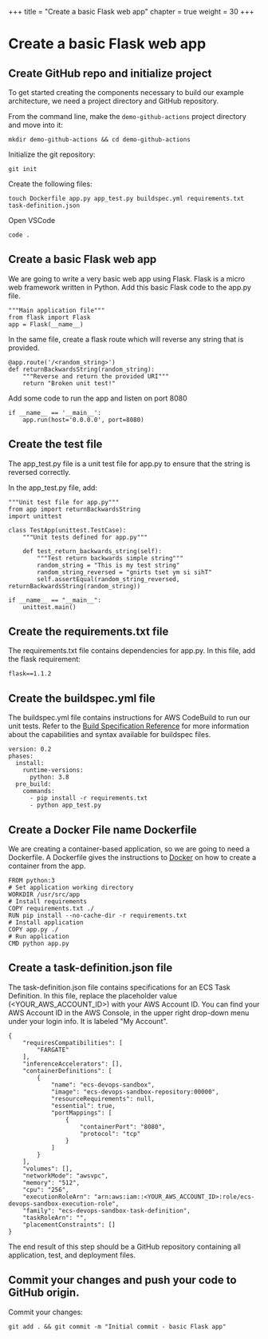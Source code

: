 +++
title = "Create a basic Flask web app"
chapter = true
weight = 30
+++

# Create a basic Flask web app

## Create GitHub repo and initialize project

To get started creating the components necessary to build our example architecture, we need a project directory and GitHub repository.

From the command line, make the `demo-github-actions` project directory and move into it:

```
mkdir demo-github-actions && cd demo-github-actions
```

Initialize the git repository:

```
git init
```

Create the following files:

```
touch Dockerfile app.py app_test.py buildspec.yml requirements.txt task-definition.json
```

Open VSCode

```
code .
```

## Create a basic Flask web app

We are going to write a very basic web app using Flask. Flask is a micro web framework written in Python. Add this basic Flask code to the app.py file. 

```
"""Main application file"""
from flask import Flask
app = Flask(__name__)
```

In the same file, create a flask route which will reverse any string that is provided.

```
@app.route('/<random_string>')
def returnBackwardsString(random_string):
    """Reverse and return the provided URI"""
    return "Broken unit test!"
```

Add some code to run the app and listen on port 8080

```
if __name__ == '__main__':
    app.run(host='0.0.0.0', port=8080)
```
## Create the test file

The app_test.py file is a unit test file for app.py to ensure that the string is reversed correctly.

In the app_test.py file, add:

```
"""Unit test file for app.py"""
from app import returnBackwardsString
import unittest

class TestApp(unittest.TestCase):
    """Unit tests defined for app.py"""

    def test_return_backwards_string(self):
        """Test return backwards simple string"""
        random_string = "This is my test string"
        random_string_reversed = "gnirts tset ym si sihT"
        self.assertEqual(random_string_reversed, returnBackwardsString(random_string))

if __name__ == "__main__":
    unittest.main()
```

## Create the requirements.txt file

The requirements.txt file contains dependencies for app.py. In this file, add the flask requirement:

```
flask==1.1.2
```

## Create the buildspec.yml file


The buildspec.yml file contains instructions for AWS CodeBuild to run our unit tests. Refer to the [Build Specification Reference](https://docs.aws.amazon.com/codebuild/latest/userguide/build-spec-ref.html) for more information about the capabilities and syntax available for buildspec files.

```
version: 0.2
phases:
  install:
    runtime-versions:
      python: 3.8
  pre_build:
    commands:
      - pip install -r requirements.txt
      - python app_test.py
```

## Create a Docker File name Dockerfile

We are creating a container-based application, so we are going to need a Dockerfile. A Dockerfile gives the instructions to [Docker](https://www.docker.com/) on how to create a container from the app.

```
FROM python:3
# Set application working directory
WORKDIR /usr/src/app
# Install requirements
COPY requirements.txt ./
RUN pip install --no-cache-dir -r requirements.txt
# Install application
COPY app.py ./
# Run application
CMD python app.py
```

## Create a task-definition.json file

The task-definition.json file contains specifications for an ECS Task Definition. In this file, replace the placeholder value (<YOUR_AWS_ACCOUNT_ID>) with your AWS Account ID. You can find your AWS Account ID in the AWS Console, in the upper right drop-down menu under your login info. It is labeled "My Account".

```
{
    "requiresCompatibilities": [
        "FARGATE"
    ],
    "inferenceAccelerators": [],
    "containerDefinitions": [
        {
            "name": "ecs-devops-sandbox",
            "image": "ecs-devops-sandbox-repository:00000",
            "resourceRequirements": null,
            "essential": true,
            "portMappings": [
                {
                    "containerPort": "8080",
                    "protocol": "tcp"
                }             
            ]
        }
    ],
    "volumes": [],
    "networkMode": "awsvpc",
    "memory": "512",
    "cpu": "256",
    "executionRoleArn": "arn:aws:iam::<YOUR_AWS_ACCOUNT_ID>:role/ecs-devops-sandbox-execution-role",
    "family": "ecs-devops-sandbox-task-definition",
    "taskRoleArn": "",
    "placementConstraints": []
}
```

The end result of this step should be a GitHub repository containing all application, test, and deployment files.

## Commit your changes and push your code to GitHub origin.

Commit your changes:

```
git add . && git commit -m "Initial commit - basic Flask app"
```